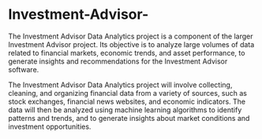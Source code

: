 # Investment-Advisor-

The Investment Advisor Data Analytics project is a component of the larger Investment Advisor project. Its objective is to analyze large volumes of data related to financial markets, economic trends, and asset performance, to generate insights and recommendations for the Investment Advisor software.

The Investment Advisor Data Analytics project will involve collecting, cleaning, and organizing financial data from a variety of sources, such as stock exchanges, financial news websites, and economic indicators. The data will then be analyzed using machine learning algorithms to identify patterns and trends, and to generate insights about market conditions and investment opportunities.
